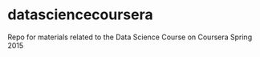 # datasciencecoursera
Repo for materials related to the Data Science Course on Coursera Spring 2015
